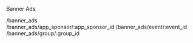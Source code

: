 Banner Ads

/banner_ads                      
/banner_ads/app_sponsor/:app_sponsor_id
/banner_ads/event/:event_id      
/banner_ads/group/:group_id 
